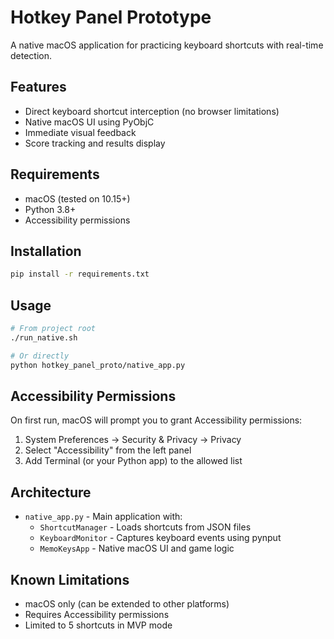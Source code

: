 # Hotkey Panel Prototype

A native macOS application for practicing keyboard shortcuts with real-time detection.

## Features
- Direct keyboard shortcut interception (no browser limitations)
- Native macOS UI using PyObjC
- Immediate visual feedback
- Score tracking and results display

## Requirements
- macOS (tested on 10.15+)
- Python 3.8+
- Accessibility permissions

## Installation
```bash
pip install -r requirements.txt
```

## Usage
```bash
# From project root
./run_native.sh

# Or directly
python hotkey_panel_proto/native_app.py
```

## Accessibility Permissions
On first run, macOS will prompt you to grant Accessibility permissions:
1. System Preferences → Security & Privacy → Privacy
2. Select "Accessibility" from the left panel
3. Add Terminal (or your Python app) to the allowed list

## Architecture
- `native_app.py` - Main application with:
  - `ShortcutManager` - Loads shortcuts from JSON files
  - `KeyboardMonitor` - Captures keyboard events using pynput
  - `MemoKeysApp` - Native macOS UI and game logic

## Known Limitations
- macOS only (can be extended to other platforms)
- Requires Accessibility permissions
- Limited to 5 shortcuts in MVP mode